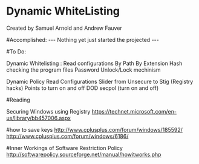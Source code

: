 # Dynamic WhiteListing
Created by Samuel Arnold  and Andrew Fauver


#Accomplished: 
--- Nothing yet just started the projected ---




#To Do: 

Dynamic Whitelisting :
       Read configurations
       By Path
       By Extension
       Hash checking the program files
       Password
       Unlock/Lock mechinism
  
  
Dynamic Policy 
        Read Configurations
        Slider from Unsecure to Stig (Registry hacks)
        Points to turn on and off
        DOD secpol (turn on and off)
 
 
 
 
  #Reading 
 
  Securing Windows using Registry
  https://technet.microsoft.com/en-us/library/bb457006.aspx
  
  #how to save keys
  http://www.cplusplus.com/forum/windows/185592/
  http://www.cplusplus.com/forum/windows/6186/
  
  #Inner Workings of Software Restriction Policy
  http://softwarepolicy.sourceforge.net/manual/howitworks.php
  
  
  
